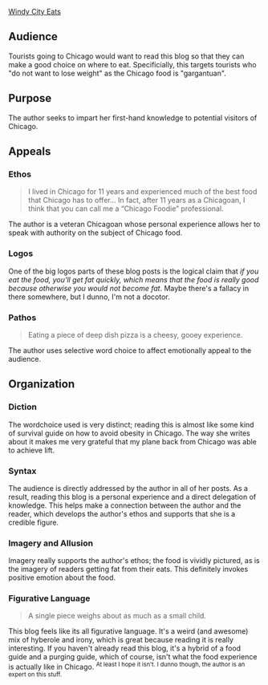 [Windy City Eats](https://windycityeats.blogspot.com/)
## Audience
Tourists going to Chicago would want to read this blog so that they can make a good choice on where to eat. Specificially, this targets tourists who "do not want to lose weight" as the Chicago food is "gargantuan".
## Purpose
The author seeks to impart her first-hand knowledge to potential visitors of Chicago.
## Appeals
### Ethos
> I lived in Chicago for 11 years and experienced much of the best food that Chicago has to offer... In fact, after 11 years as a Chicagoan, I think that you can call me a “Chicago Foodie” professional.

The author is a veteran Chicagoan whose personal experience allows her to speak with authority on the subject of Chicago food.
### Logos
One of the big logos parts of these blog posts is the logical claim that *if you eat the food, you'll get fat quickly, which means that the food is really good because otherwise you would not become fat*. Maybe there's a fallacy in there somewhere, but I dunno, I'm not a docotor.
### Pathos
> Eating a piece of deep dish pizza is a cheesy, gooey experience.

The author uses selective word choice to affect emotionally appeal to the audience.
## Organization
### Diction
The wordchoice used is very distinct; reading this is almost like some kind of survival guide on how to avoid obesity in Chicago. The way she writes about it makes me very grateful that my plane back from Chicago was able to achieve lift.
### Syntax
The audience is directly addressed by the author in all of her posts. As a result, reading this blog is a personal experience and a direct delegation of knowledge. This helps make a connection between the author and the reader, which develops the author's ethos and supports that she is a credible figure.
### Imagery and Allusion
Imagery really supports the author's ethos; the food is vividly pictured, as is the imagery of readers getting fat from their eats. This definitely invokes positive emotion about the food.
### Figurative Language
> A single piece weighs about as much as a small child.

This blog feels like its all figurative language. It's a weird (and awesome) mix of hyberole and irony, which is great because reading it is really interesting. If you haven't already read this blog, it's a hybrid of a food guide and a purging guide, which of course, isn't what the food experience is actually like in Chicago. <sup>At least I hope it isn't. I dunno though, the author is an expert on this stuff.</sup>
